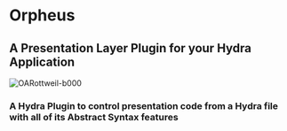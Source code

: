 # Orpheus
## A Presentation Layer Plugin for your Hydra Application

![OARottweil-b000](https://user-images.githubusercontent.com/107733608/175021643-ca881d49-c7ea-43ab-aaab-68a94c34b363.jpg)

### A Hydra Plugin to control presentation code from a Hydra file with all of its Abstract Syntax features
